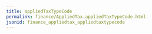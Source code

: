 ```yaml
---
title: appliedTaxTypeCode
permalink: finance/AppliedTax.appliedTaxTypeCode.html
jsonid: finance_appliedtax_appliedtaxtypecode
---
```

